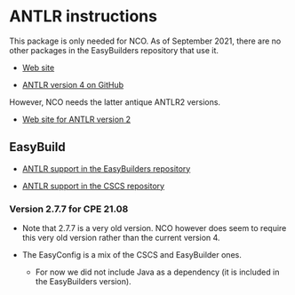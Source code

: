 # ANTLR instructions

This package is only needed for NCO. As of September 2021, there are no other
packages in the EasyBuilders repository that use it.

  * [Web site](https://www.antlr.org/)

  * [ANTLR version 4 on GitHub](https://github.com/antlr/antlr4)

However, NCO needs the latter antique ANTLR2 versions.

  * [Web site for ANTLR version 2](https://www.antlr2.org/)


## EasyBuild

  * [ANTLR support in the EasyBuilders repository](https://github.com/easybuilders/easybuild-easyconfigs/tree/main/easybuild/easyconfigs/a/ANTLR)

  * [ANTLR support in the CSCS repository](https://github.com/eth-cscs/production/tree/master/easybuild/easyconfigs/a/ANTLR)


### Version 2.7.7 for CPE 21.08

  * Note that 2.7.7 is a very old version. NCO however does seem to require
    this very old version rather than the current version 4.

  * The EasyConfig is a mix of the CSCS and EasyBuilder ones.

      * For now we did not include Java as a dependency (it is included in the
        EasyBuilders version).
